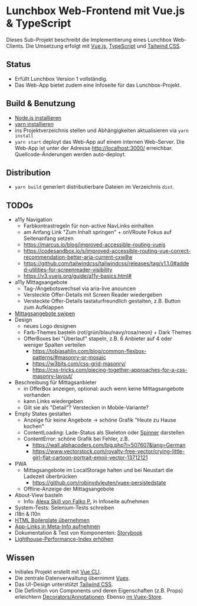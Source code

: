 # Lunchbox Web-Frontend mit Vue.js & TypeScript

Dieses Sub-Projekt beschreibt die Implementierung eines Lunchbox Web-Clients. Die Umsetzung erfolgt mit [Vue.js](https://vuejs.org/), [TypeScript](https://www.typescriptlang.org/) und [Tailwind CSS](https://tailwindcss.com/).



## Status

- Erfüllt Lunchbox Version 1 vollständig.
- Das Web-App bietet zudem eine Infoseite für das Lunchbox-Projekt.



## Build & Benutzung

- [Node.js installieren](https://nodejs.org/en/download/package-manager/)
- [yarn installieren](https://yarnpkg.com/lang/en/docs/install)
- ins Projektverzeichnis stellen und Abhängigkeiten aktualisieren via `yarn install`
- `yarn start` deployt das Web-App auf einem internen Web-Server. Die Web-App ist unter der Adresse [http://localhost:3000/](http://localhost:3000/) erreichbar. Quellcode-Änderungen werden auto-deployt.



## Distribution

- `yarn build` generiert distributierbare Dateien im Verzeichnis `dist`.



## TODOs

- a11y Navigation
    - Farbkontrastregeln für non-active NavLinks einhalten
    - am Anfang Link "Zum Inhalt springen" + onVRoute Fokus auf Seitenanfang setzen
    - https://marcus.io/blog/improved-accessible-routing-vuejs
    - https://codesandbox.io/s/improved-accessible-routing-vue-correct-recommendation-better-aria-current-cxw8w
    - https://github.com/tailwindcss/tailwindcss/releases/tag/v1.1.0#added-utilities-for-screenreader-visibility
    - https://v3.vuejs.org/guide/a11y-basics.html#
- a11y Mittagsangebote
    - Tag-/Angebotswechsel via aria-live anouncen
    - Versteckte Offer-Details mit Screen Reader wiedergeben
    - Versteckte Offer-Details tastaturfreundlich gestalten, z.B. Button zum Aufklappen
- [Mittagsangebote swipen](https://github.com/vueuse/vueuse/blob/main/packages/core/useMouse/index.ts)
- Design
    - neues Logo designen
    - Farb-Themes basteln (rot/grün/blau/navy/rosa/neon) + Dark Themes
    - OfferBoxes bei "Überlauf" stapeln, z.B. 6 Anbieter auf 4 oder weniger Spalten verteilen
        - https://tobiasahlin.com/blog/common-flexbox-patterns/#masonry-or-mosaic
        - https://w3bits.com/css-grid-masonry/
        - https://css-tricks.com/piecing-together-approaches-for-a-css-masonry-layout/
- Beschreibung für Mittagsanbieter
    - in OfferBox anzeigen, optional: auch wenn keine Mittagsangebote vorhanden
    - kann Links wiedergeben
    - Gilt sie als "Detail"? Verstecken in Mobile-Variante?
- Empty States gestalten
    - Anzeige für keine Angebote -> schöne Grafik "Heute zu Hause kochen"
    - ContentLoading: Lade-Status als Skeleton oder [Spinner](https://scotch.io/tutorials/add-loading-indicators-to-your-vuejs-application) darstellen
    - ContentError: schöne Grafik bei Fehler, z.B.
        - https://wall.alphacoders.com/big.php?i=507607&lang=German
        - https://www.vectorstock.com/royalty-free-vector/crying-little-girl-flat-cartoon-portrait-emoji-vector-13712121
- PWA
    - Mittagsangebote im LocalStorage halten und bei Neustart die Ladezeit überbrücken
        - https://github.com/robinvdvleuten/vuex-persistedstate
    - Offline-Anzeige der Mittagsangebote
- About-View basteln
    - Info: [Alexa Skill von Falko P.](https://www.amazon.de/s/ref=nb_sb_noss_2?__mk_de_DE=%C3%85M%C3%85%C5%BD%C3%95%C3%91&url=search-alias%3Dalexa-skills&field-keywords=lunchbox) in Infoseite aufnehmen
- System-Tests: Selenium-Tests schreiben
- i18n & l10n
- [HTML Boilerplate übernehmen](https://www.matuzo.at/blog/html-boilerplate/)
- [App-Links in Meta-Info aufnehmen](http://ricostacruz.com/cheatsheets/applinks.html)
- Dokumentation & Test von Komponenten: [Storybook](https://github.com/vuesion/vuesion/tree/master/src/app/shared/components/VueButton)
- [Lighthouse-Performance-Index erhöhen](https://blog.checklyhq.com/how-we-got-a-100-lighthouse-performance-score-for-our-vue-js-app/)



## Wissen

- Initiales Projekt erstellt mit [Vue CLI](https://cli.vuejs.org/).
- Die zentrale Datenverwaltung übernimmt [Vuex](https://vuex.vuejs.org/guide/).
- Das UI-Design unterstützt [Tailwind CSS](https://tailwindcss.com/).
- Die Definition von Components und deren Eigenschaften (z.B. Props) erleichtern [Decorators/Annotationen](https://github.com/kaorun343/vue-property-decorator). Ebenso [im Vuex-Store](https://github.com/championswimmer/vuex-module-decorators).
